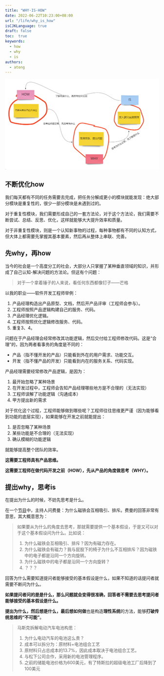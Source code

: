 ```yaml
---
title: "WHY-IS-HOW"
date: 2022-06-22T10:23:00+08:00
url: "/life/why_is_how"
isCJKLanguage: true
draft: false
toc:  true
keywords:
  - how
  - why
  - is
authors:
  - atong
---
```




![](https://raw.githubusercontent.com/stong1994/images/master/picgo/20220622123140.png)

## 不断优化how

我们每天都有不同的任务需要去完成，把任务分解成更小的模块就能发现：绝大部分模块是重复性的，很少一部分模块是未遇到过的。

对于重复性模块，我们需要形成自己的一套方法论，对于这个方法论，我们需要不断尝试、总结、反思、优化，这样就能够大大提升效率和质量。

对于非重复性模块，则是一个认知新事物的过程，每种事物都有不同的认知方式，但大体上都需要先掌握其基本要素，然后再从整体上串联、完善。

## 先why，再how

当今的社会是一个高度分工的社会，大部分人只掌握了某种垂直领域的知识，并形成了自己认知-解决问题的方法论。但这有个问题：

> 对于一个拿着锤子的人来说，看任何东西都像钉子——芒格

以我的职业——软件开发工程师举例：

1. 产品经理构造出产品原型、文档，然后开产品评审（工程师会参与）。
2. 工程师按照产品逻辑构建自己的服务、代码。
3. 产品经理优化逻辑。
4. 工程师按照优化逻辑修改服务、代码。
5. 重复3、4。

问题在于产品经理会经常修改其功能逻辑，然后交付给工程师修改代码。这是“合理”的，因为两者看事务的角度是不同的：

- 产品（指不懂开发的产品）只能看到外在的用户需求、功能交互。
- 开发（指不懂产品的开发）只能看到内在的服务关系、代码实现。

产品经理需要经常修改产品逻辑，是因为：

1. 最开始忽略了某种场景
2. 在开发过程中，工程师会告知产品经理哪些地方是不合理的（无法实现）
3. 工程师误解了功能逻辑（沟通成本）
4. 甲方提出新的需求

对于优化这个过程，工程师能够做到哪些呢？工程师往往思维更严谨（因为能够看到功能的底层实现），如果能够在开发之前就能提出：

1. 是否忽略了某种场景
2. 某些功能是不合理的（无法实现）
3. 确认模糊的功能逻辑

就能够提高整个团队的效率。

**这需要工程师具有产品思维。**

**这需要工程师在做代码开发之前（HOW），先从产品的角度做思考（WHY）。**

## 提出why，思考is

在提出为什么的时候，不妨先思考是什么。

在一个[节目](https://www.bilibili.com/video/BV1HY4y1z78J?spm_id_from=333.788.top_right_bar_window_view_later.content.click&vd_source=0f802b3e29bf893b50e4d47eb2ff6e6a)中，主持人问费曼：为什么磁铁会互相吸引、排斥。费曼的回答非常有意思，其大概意思为：

> 如果要从为什么的角度去思考，那就需要提供一个基本假设，于是又可以对于这个基本假设问为什么。比如说：
>
> 1. 为什么磁铁会互相吸引、排斥？因为有磁力存在。
> 2. 为什么磁铁会有磁力？我与屁股下的椅子为什么不互相排斥？因为磁铁中的电子都是沿同一个方向旋转。
> 3. 为什么磁铁中的电子都是沿同一个方向旋转？
> 4. ？？？

回答为什么需要知道提问者能够接受的基本假设是什么，如果不知道的话提问者就需要不断问为什么。

**如果提问者问的是是什么，那么问题就会变得很准确，回答者不需要去思考提问者能够接受的基本假设是什么。**

**提出为什么，然后想是什么，最后想如何做**也是构造**理性系统**的方法，能够**打破传统思维的“不可能”**。

>马斯克拆解电动汽车电池构思：
>
>1. 为什么电动汽车的电池这么贵？
>2. 成本可以拆分为：原材料+电池组合工艺
>3. 原材料只占总成本的13.7%，因此成本取决于电池组合工艺。
>4. 与松下公司合作，采用新的电池管理程序。
>5. 之前的储能电池价格为600美元，有了特斯拉的超级电池工厂后降到了100美元

